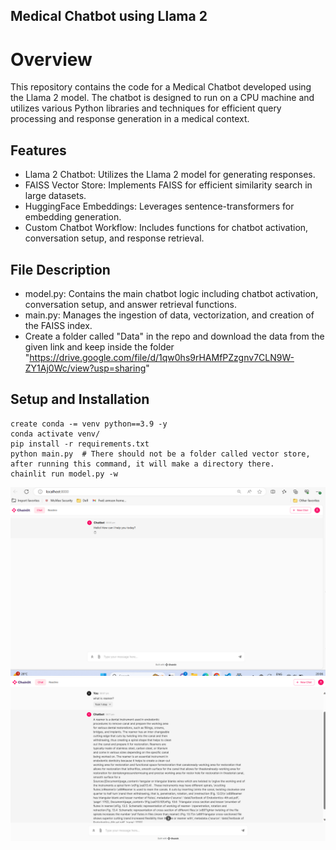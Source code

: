 ## Medical Chatbot using Llama 2
# Overview
This repository contains the code for a Medical Chatbot developed using the Llama 2 model. The chatbot is designed to run on a CPU machine and utilizes various Python libraries and techniques for efficient query processing and response generation in a medical context.
## Features
- Llama 2 Chatbot: Utilizes the Llama 2 model for generating responses.
- FAISS Vector Store: Implements FAISS for efficient similarity search in large datasets.
- HuggingFace Embeddings: Leverages sentence-transformers for embedding generation.
- Custom Chatbot Workflow: Includes functions for chatbot activation, conversation setup, and response retrieval.
## File Description
- model.py: Contains the main chatbot logic including chatbot activation, conversation setup, and answer retrieval functions.
- main.py: Manages the ingestion of data, vectorization, and creation of the FAISS index.
- Create a folder called "Data" in the repo and download the data from the given link and keep inside the folder
 "https://drive.google.com/file/d/1qw0hs9rHAMfPZzgnv7CLN9W-ZY1Aj0Wc/view?usp=sharing"
## Setup and Installation
```
create conda -= venv python==3.9 -y
conda activate venv/
pip install -r requirements.txt
python main.py  # There should not be a folder called vector store, after running this command, it will make a directory there.
chainlit run model.py -w
```
![Alt text](image.png)
![Alt text](image-1.png)
